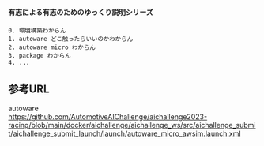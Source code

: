 #### 有志による有志のためのゆっくり説明シリーズ

```
0. 環境構築わからん
1. autoware どこ触ったらいいのかわからん
2. autoware micro わからん
3. package わからん
4. ...
```

## 参考URL
autoware  
https://github.com/AutomotiveAIChallenge/aichallenge2023-racing/blob/main/docker/aichallenge/aichallenge_ws/src/aichallenge_submit/aichallenge_submit_launch/launch/autoware_micro_awsim.launch.xml  
